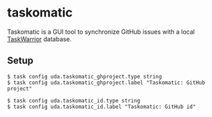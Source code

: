 taskomatic
==========

Taskomatic is a GUI tool to synchronize GitHub issues with a local
[TaskWarrior][taskwarrior] database.

Setup
-----

```console
$ task config uda.taskomatic_ghproject.type string
$ task config uda.taskomatic_ghproject.label "Taskomatic: GitHub project"

$ task config uda.taskomatic_id.type string
$ task config uda.taskomatic_id.label "Taskomatic: GitHub id"
```

[taskwarrior]: https://taskwarrior.org/
